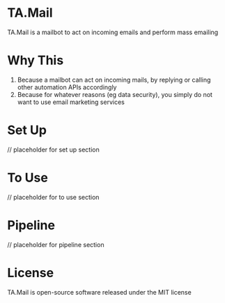 # TA.Mail
TA.Mail is a mailbot to act on incoming emails and perform mass emailing

# Why This
1. Because a mailbot can act on incoming mails, by replying or calling other automation APIs accordingly
2. Because for whatever reasons (eg data security), you simply do not want to use email marketing services

# Set Up
// placeholder for set up section

# To Use
// placeholder for to use section

# Pipeline
// placeholder for pipeline section

# License
TA.Mail is open-source software released under the MIT license
